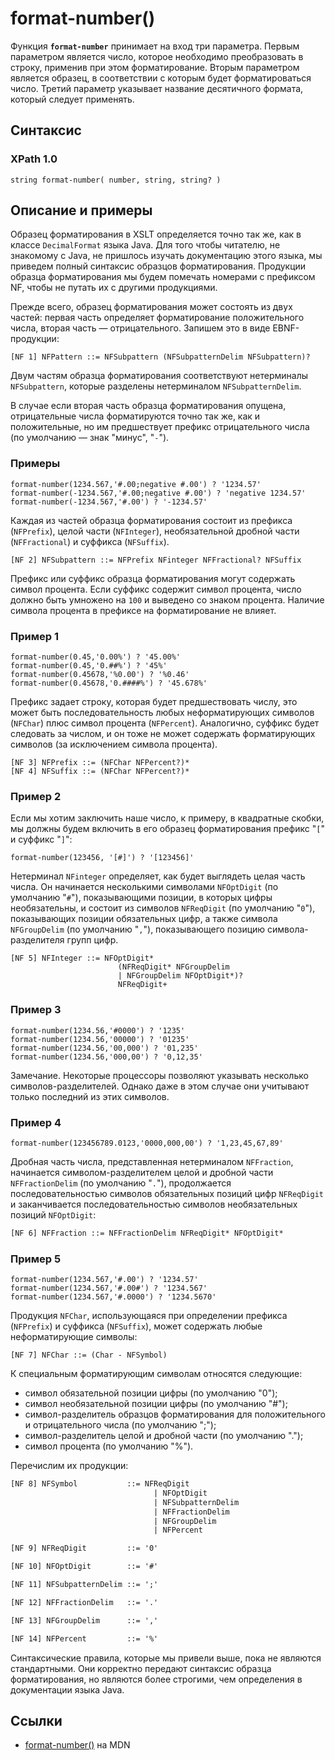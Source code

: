 # format-number()

Функция **`format-number`** принимает на вход три параметра. Первым параметром является число, которое необходимо преобразовать в строку, применив при этом форматирование. Вторым параметром является образец, в соответствии с которым будет форматироваться число. Третий параметр указывает название десятичного формата, который следует применять.

## Синтаксис

### XPath 1.0

```
string format-number( number, string, string? )
```

## Описание и примеры

Образец форматирования в XSLT определяется точно так же, как в классе `DecimalFormat` языка Java. Для того чтобы читателю, не знакомому с Java, не пришлось изучать документацию этого языка, мы приведем полный синтаксис образцов форматирования. Продукции образца форматирования мы будем помечать номерами с префиксом NF, чтобы не путать их с другими продукциями.

Прежде всего, образец форматирования может состоять из двух частей: первая часть определяет форматирование положительного числа, вторая часть — отрицательного. Запишем это в виде EBNF-продукции:

```
[NF 1] NFPattern ::= NFSubpattern (NFSubpatternDelim NFSubpattern)?
```

Двум частям образца форматирования соответствуют нетерминалы `NFSubpattern`, которые разделены нетерминалом `NFSubpatternDelim`.

В случае если вторая часть образца форматирования опущена, отрицательные числа форматируются точно так же, как и положительные, но им предшествует префикс отрицательного числа (по умолчанию — знак "минус", "`-`").

### Примеры

```
format-number(1234.567,'#.00;negative #.00') ? '1234.57'
format-number(-1234.567,'#.00;negative #.00') ? 'negative 1234.57'
format-number(-1234.567,'#.00') ? '-1234.57'
```

Каждая из частей образца форматирования состоит из префикса (`NFPrefix`), целой части (`NFInteger`), необязательной дробной части (`NFFractional`) и суффикса (`NFSuffix`).

```
[NF 2] NFSubpattern ::= NFPrefix NFinteger NFFractional? NFSuffix
```

Префикс или суффикс образца форматирования могут содержать символ процента. Если суффикс содержит символ процента, число должно быть умножено на `100` и выведено со знаком процента. Наличие символа процента в префиксе на форматирование не влияет.

### Пример 1

```
format-number(0.45,'0.00%') ? '45.00%'
format-number(0.45,'0.##%') ? '45%'
format-number(0.45678,'%0.00') ? '%0.46'
format-number(0.45678,'0.####%') ? '45.678%'
```

Префикс задает строку, которая будет предшествовать числу, это может быть последовательность любых неформатирующих символов (`NFChar`) плюс символ процента (`NFPercent`). Аналогично, суффикс будет следовать за числом, и он тоже не может содержать форматирующих символов (за исключением символа процента).

```
[NF 3] NFPrefix ::= (NFChar NFPercent?)*
[NF 4] NFSuffix ::= (NFChar NFPercent?)*
```

### Пример 2

Если мы хотим заключить наше число, к примеру, в квадратные скобки, мы должны будем включить в его образец форматирования префикс "`[`" и суффикс "`]`":

```
format-number(123456, '[#]') ? '[123456]'
```

Нетерминал `NFinteger` определяет, как будет выглядеть целая часть числа. Он начинается несколькими символами `NFOptDigit` (по умолчанию "`#`"), показывающими позиции, в которых цифры необязательны, и состоит из символов `NFReqDigit` (по умолчанию "`0`"), показывающих позиции обязательных цифр, а также символа `NFGroupDelim` (по умолчанию "`,`"), показывающего позицию символа-разделителя групп цифр.

```
[NF 5] NFInteger ::= NFOptDigit*
                        (NFReqDigit* NFGroupDelim
                        | NFGroupDelim NFOptDigit*)?
                        NFReqDigit+
```

### Пример 3

```
format-number(1234.56,'#0000') ? '1235'
format-number(1234.56,'00000') ? '01235'
format-number(1234.56,'00,000') ? '01,235'
format-number(1234.56,'000,00') ? '0,12,35'
```

Замечание. Некоторые процессоры позволяют указывать несколько символов-разделителей. Однако даже в этом случае они учитывают только последний из этих символов.

### Пример 4

```
format-number(123456789.0123,'0000,000,00') ? '1,23,45,67,89'
```

Дробная часть числа, представленная нетерминалом `NFFraction`, начинается символом-разделителем целой и дробной части `NFFractionDelim` (по умолчанию "`.`"), продолжается последовательностью символов обязательных позиций цифр `NFReqDigit` и заканчивается последовательностью символов необязательных позиций `NFOptDigit`:

```xml
[NF 6] NFFraction ::= NFFractionDelim NFReqDigit* NFOptDigit*
```

### Пример 5

```
format-number(1234.567,'#.00') ? '1234.57'
format-number(1234.567,'#.00#') ? '1234.567'
format-number(1234.567,'#.0000') ? '1234.5670'
```

Продукция `NFChar`, использующаяся при определении префикса (`NFPrefix`) и суффикса (`NFSuffix`), может содержать любые неформатирующие символы:

```
[NF 7] NFChar ::= (Char - NFSymbol)
```

К специальным форматирующим символам относятся следующие:

- символ обязательной позиции цифры (по умолчанию "0");
- символ необязательной позиции цифры (по умолчанию "#");
- символ-разделитель образцов форматирования для положительного и отрицательного числа (по умолчанию ";");
- символ-разделитель целой и дробной части (по умолчанию ".");
- символ процента (по умолчанию "%").

Перечислим их продукции:

```xml
[NF 8] NFSymbol           ::= NFReqDigit
                                | NFOptDigit
                                | NFSubpatternDelim
                                | NFFractionDelim
                                | NFGroupDelim
                                | NFPercent

[NF 9] NFReqDigit         ::= '0'

[NF 10] NFOptDigit        ::= '#'

[NF 11] NFSubpatternDelim ::= ';'

[NF 12] NFFractionDelim   ::= '.'

[NF 13] NFGroupDelim      ::= ','

[NF 14] NFPercent         ::= '%'
```

Синтаксические правила, которые мы привели выше, пока не являются стандартными. Они корректно передают синтаксис образца форматирования, но являются более строгими, чем определения в документации языка Java.

## Ссылки

- [format-number()](https://developer.mozilla.org/en-US/docs/Web/XPath/Functions/format-number) на MDN
